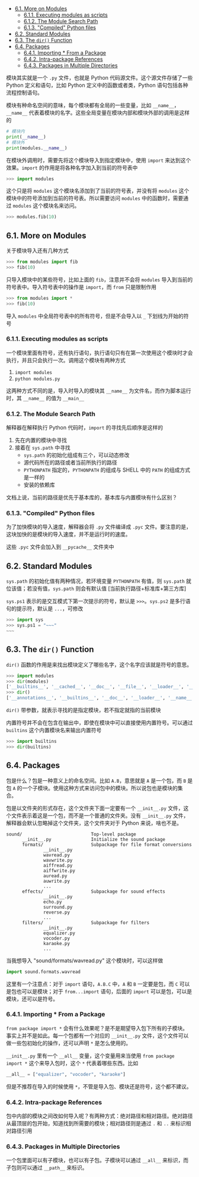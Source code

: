 - [6.1. More on Modules](#61-more-on-modules)
    - [6.1.1. Executing modules as scripts](#611-executing-modules-as-scripts)
    - [6.1.2. The Module Search Path](#612-the-module-search-path)
    - [6.1.3. "Compiled" Python files](#613-compiled-python-files)
- [6.2. Standard Modules](#62-standard-modules)
- [6.3. The `dir()` Function](#63-the-dir-function)
- [6.4. Packages](#64-packages)
    - [6.4.1. Importing * From a Package](#641-importing-from-a-package)
    - [6.4.2. Intra-package References](#642-intra-package-references)
    - [6.4.3. Packages in Multiple Directories](#643-packages-in-multiple-directories)

模块其实就是一个 `.py` 文件，也就是 Python 代码源文件。这个源文件存储了一些 Python 定义和语句，比如 Python 定义中的函数或者类，Python 语句包括各种流程控制语句。

模块有种命名空间的意味，每个模块都有全局的一些变量，比如 `__name__`，`__name__` 代表着模块的名字。这些全局变量在模块内部和模块外部的调用是这样的

```python
# 模块内
print(__name__)
# 模块外
print(modules.__name__)
```

在模块外调用时，需要先将这个模块导入到指定模块中，使用 `import` 来达到这个效果。`import` 的作用是将各种名字加入到当前的符号表中

```python
>>> import modules
```

这个只是将 `modules` 这个模块名添加到了当前的符号表，并没有将 `modules` 这个模块中的符号添加到当前的符号表。所以需要访问 `modules` 中的函数时，需要通过 `modules` 这个模块名来访问。

```python
>>> modules.fib(10)
```

## 6.1. More on Modules

关于模块导入还有几种方式

```python
>>> from modules import fib
>>> fib(10)
```

只导入模块中的某些符号，比如上面的 `fib`，注意并不会将 `modules` 导入到当前的符号表中。导入符号表中的操作是 `import`，而 `from` 只是限制作用

```python
>>> from modules import *
>>> fib(10)
```

导入 `modules` 中全局符号表中的所有符号，但是不会导入以 `_` 下划线为开始的符号

### 6.1.1. Executing modules as scripts

一个模块里面有符号，还有执行语句，执行语句只有在第一次使用这个模块时才会执行，并且只会执行一次。调用这个模块有两种方式

1. `import modules`
2. `python modules.py`

这两种方式不同的是，导入时导入的模块其 `__name__` 为文件名，而作为脚本运行时，其 `__name__` 的值为 `__main__`

### 6.1.2. The Module Search Path

解释器在解释执行 Python 代码时，`import` 的寻找先后顺序是这样的

1. 先在内置的模块中寻找
2. 接着在 `sys.path` 中寻找
    - `sys.path` 的初始化组成有三个，可以动态修改
    - 源代码所在的路径或者当前所执行的路径
    - `PYTHONPATH` 指定的，`PYTHONPATH` 的组成与 SHELL 中的 `PATH` 的组成方式是一样的
    - 安装的依赖库

文档上说，当前的路径是优先于基本库的，基本库与内置模块有什么区别？

### 6.1.3. "Compiled" Python files

为了加快模块的导入速度，解释器会将 `.py` 文件编译成 `.pyc` 文件。要注意的是，这块加快的是模块的导入速度，并不是运行时的速度。

这些 `.pyc` 文件会加入到 `__pycache__` 文件夹中

## 6.2. Standard Modules

`sys.path` 的初始化值有两种情况，若环境变量 `PYTHONPATH` 有值，则 `sys.path` 就位该值；若没有值，`sys.path` 则会有默认值 [当前执行路径+标准库+第三方库]

`sys.ps1` 表示的是交互模式下第一次提示的符号，默认是 `>>>`。`sys.ps2` 是多行语句的提示符，默认是 `...`，可修改

```python
>>> import sys
>>> sys.ps1 = "~~~"
~~~
```

## 6.3. The `dir()` Function

`dir()` 函数的作用是来找出模块定义了哪些名字，这个名字应该就是符号的意思。

```python
>>> import modules
>>> dir(modules)
['__builtins__', '__cached__', '__doc__', '__file__', '__loader__', '__name__', '__package__', '__spec__', 'fib']
>>> dir()
['__annotations__', '__builtins__', '__doc__', '__loader__', '__name__', '__package__', '__spec__', 'modules']
```

`dir()` 带参数，就表示寻找的是指定模块，若不指定就指的当前模块

内置符号并不会在包含在输出中，即使在模块中可以直接使用内置符号。可以通过 `builtins` 这个内置模块名来输出内置符号

```python
>>> import builtins
>>> dir(builtins)
```

## 6.4. Packages

包是什么？包是一种意义上的命名空间。比如 `A.B`，意思就是 `A` 是一个包，而 `B` 是包 `A` 的一个子模块。使用这种方式来访问包中的模块。所以说包也是模块的集合。

包是以文件夹的形式存在，这个文件夹下面一定要有一个 `__init__.py` 文件，这个文件表示着这是一个包，而不是一个普通的文件夹。没有 `__init__.py` 文件，解释器会默认忽略掉这个文件夹，这个文件夹对于 Python 来说，啥也不是。

```text
sound/                          Top-level package
      __init__.py               Initialize the sound package
      formats/                  Subpackage for file format conversions
              __init__.py
              wavread.py
              wavwrite.py
              aiffread.py
              aiffwrite.py
              auread.py
              auwrite.py
              ...
      effects/                  Subpackage for sound effects
              __init__.py
              echo.py
              surround.py
              reverse.py
              ...
      filters/                  Subpackage for filters
              __init__.py
              equalizer.py
              vocoder.py
              karaoke.py
              ...

```

当我想导入 "sound/formats/wavread.py" 这个模块时，可以这样做

```python
import sound.formats.wavread
```

这里有一个注意点：对于 `import` 语句，`A.B.C` 中，`A` 和 `B` 一定要是包，而 `C` 可以是包也可以是模块；对于 `from...import` 语句，后面的 `import` 可以是包，可以是模块，还可以是符号。

### 6.4.1. Importing * From a Package

`from package import *` 会有什么效果呢？是不是期望导入包下所有的子模块。事实上并不是如此。每一个包都有一个对应的 `__init__.py` 文件，这个文件可以做一些包初始化的操作，还可以声明 `*` 是怎么使用的。

`__init__.py` 里有一个 `__all__` 变量，这个变量用来当使用 `from package import *` 这个来导入包时，这个 `*` 代表着哪些东西。比如

```python
__all__ = ["equalizer", "vocoder", "karaoke"]
```

但是不推荐在导入的时候使用 `*`，不管是导入包、模块还是符号，这个都不建议。

### 6.4.2. Intra-package References

包中内部的模块之间改如何导入呢？有两种方式：绝对路径和相对路径。绝对路径从最顶层的包开始，知道找到所需要的模块；相对路径则是通过 `.` 和 `..` 来标识相对路径引用

### 6.4.3. Packages in Multiple Directories

一个包里面可以有子模块，也可以有子包。子模块可以通过 `__all__` 来标识，而子包则可以通过 `__path__` 来标识。